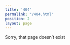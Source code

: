 ```yaml
---
title: '404'
permalink: "/404.html"
position: 2
layout: page
---
```


Sorry, that page doesn’t exist